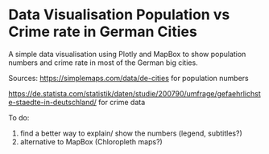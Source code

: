 # Data Visualisation Population vs Crime rate in German Cities
 A simple data visualisation using Plotly and MapBox to show population numbers and crime rate in most of the German big cities.

Sources:
https://simplemaps.com/data/de-cities for population numbers

https://de.statista.com/statistik/daten/studie/200790/umfrage/gefaehrlichste-staedte-in-deutschland/ for crime data

To do:
1. find a better way to explain/ show the numbers (legend, subtitles?)
2. alternative to MapBox (Chloropleth maps?)
